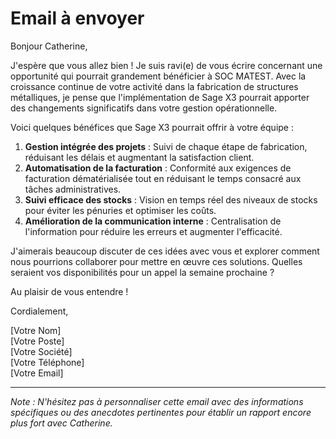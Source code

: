 # Email à envoyer

Bonjour Catherine,

J'espère que vous allez bien ! Je suis ravi(e) de vous écrire concernant une opportunité qui pourrait grandement bénéficier à SOC MATEST. Avec la croissance continue de votre activité dans la fabrication de structures métalliques, je pense que l'implémentation de Sage X3 pourrait apporter des changements significatifs dans votre gestion opérationnelle.

Voici quelques bénéfices que Sage X3 pourrait offrir à votre équipe :

1. **Gestion intégrée des projets** :  Suivi de chaque étape de fabrication, réduisant les délais et augmentant la satisfaction client.
2. **Automatisation de la facturation** : Conformité aux exigences de facturation dématérialisée tout en réduisant le temps consacré aux tâches administratives.
3. **Suivi efficace des stocks** : Vision en temps réel des niveaux de stocks pour éviter les pénuries et optimiser les coûts.
4. **Amélioration de la communication interne** : Centralisation de l'information pour réduire les erreurs et augmenter l'efficacité.

J'aimerais beaucoup discuter de ces idées avec vous et explorer comment nous pourrions collaborer pour mettre en œuvre ces solutions. Quelles seraient vos disponibilités pour un appel la semaine prochaine ?

Au plaisir de vous entendre !

Cordialement,

[Votre Nom]  
[Votre Poste]  
[Votre Société]  
[Votre Téléphone]  
[Votre Email]  

---

*Note : N'hésitez pas à personnaliser cette email avec des informations spécifiques ou des anecdotes pertinentes pour établir un rapport encore plus fort avec Catherine.*
```